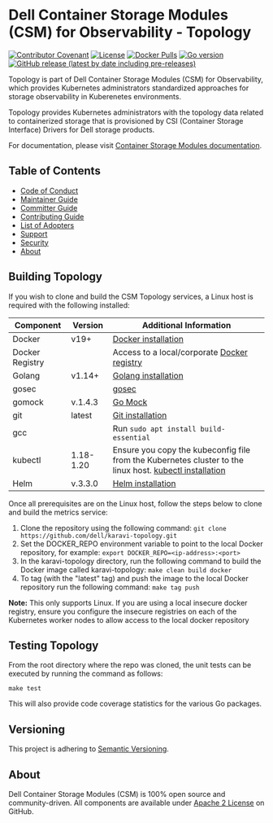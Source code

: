 <!--
Copyright (c) 2021-2022 Dell Inc., or its subsidiaries. All Rights Reserved.

Licensed under the Apache License, Version 2.0 (the "License");
you may not use this file except in compliance with the License.
You may obtain a copy of the License at

    http://www.apache.org/licenses/LICENSE-2.0
-->

# Dell Container Storage Modules (CSM) for Observability - Topology

[![Contributor Covenant](https://img.shields.io/badge/Contributor%20Covenant-v2.0%20adopted-ff69b4.svg)](https://github.com/dell/csm/blob/main/docs/CODE_OF_CONDUCT.md)
[![License](https://img.shields.io/github/license/dell/karavi-topology)](LICENSE)
[![Docker Pulls](https://img.shields.io/docker/pulls/dellemc/csm-topology)](https://hub.docker.com/r/dellemc/csm-topology)
[![Go version](https://img.shields.io/github/go-mod/go-version/dell/karavi-topology)](go.mod)
[![GitHub release (latest by date including pre-releases)](https://img.shields.io/github/v/release/dell/karavi-topology?include_prereleases&label=latest&style=flat-square)](https://github.com/dell/karavi-topology/releases/latest)

Topology is part of Dell Container Storage Modules (CSM) for Observability, which provides Kubernetes administrators standardized approaches for storage observability in Kuberenetes environments.

Topology provides Kubernetes administrators with the topology data related to containerized storage that is provisioned by CSI (Container Storage Interface) Drivers for Dell storage products.

For documentation, please visit [Container Storage Modules documentation](https://dell.github.io/csm-docs/).

## Table of Contents

- [Code of Conduct](https://github.com/dell/csm/blob/main/docs/CODE_OF_CONDUCT.md)
- [Maintainer Guide](https://github.com/dell/csm/blob/main/docs/MAINTAINER_GUIDE.md)
- [Committer Guide](https://github.com/dell/csm/blob/main/docs/COMMITTER_GUIDE.md)
- [Contributing Guide](https://github.com/dell/csm/blob/main/docs/CONTRIBUTING.md)
- [List of Adopters](https://github.com/dell/csm/blob/main/docs/ADOPTERS.md)
- [Support](https://github.com/dell/csm/blob/main/docs/SUPPORT.md)
- [Security](https://github.com/dell/csm/blob/main/docs/SECURITY.md)
- [About](#about)

## Building Topology

If you wish to clone and build the CSM Topology services, a Linux host is required with the following installed:

| Component       | Version   | Additional Information                                                                                                                     |
| --------------- | --------- | ------------------------------------------------------------------------------------------------------------------------------------------ |
| Docker          | v19+      | [Docker installation](https://docs.docker.com/engine/install/)                                                                                                    |
| Docker Registry |           | Access to a local/corporate [Docker registry](https://docs.docker.com/registry/)                                                           |
| Golang          | v1.14+    | [Golang installation](https://github.com/travis-ci/gimme)                                                                                                         |
| gosec           |           | [gosec](https://github.com/securego/gosec)                                                                                                          |
| gomock          | v.1.4.3   | [Go Mock](https://github.com/golang/mock)                                                                                                             |
| git             | latest    | [Git installation](https://git-scm.com/book/en/v2/Getting-Started-Installing-Git)                                                                              |
| gcc             |           | Run ```sudo apt install build-essential```                                                                                                 |
| kubectl         | 1.18-1.20 | Ensure you copy the kubeconfig file from the Kubernetes cluster to the linux host. [kubectl installation](https://kubernetes.io/docs/tasks/tools/install-kubectl/) |
| Helm            | v.3.3.0   | [Helm installation](https://helm.sh/docs/intro/install/)                                                                                                        |

Once all prerequisites are on the Linux host, follow the steps below to clone and build the metrics service:

1. Clone the repository using the following command: `git clone https://github.com/dell/karavi-topology.git`
1. Set the DOCKER_REPO environment variable to point to the local Docker repository, for example: `export DOCKER_REPO=<ip-address>:<port>`
1. In the karavi-topology directory, run the following command to build the Docker image called karavi-topology: `make clean build docker`
1. To tag (with the "latest" tag) and push the image to the local Docker repository run the following command: `make tag push`

__Note:__ This only supports Linux. If you are using a local insecure docker registry, ensure you configure the insecure registries on each of the Kubernetes worker nodes to allow access to the local docker repository

## Testing Topology

From the root directory where the repo was cloned, the unit tests can be executed by running the command as follows:

```console
make test
```

This will also provide code coverage statistics for the various Go packages.

## Versioning

This project is adhering to [Semantic Versioning](https://semver.org/).

## About

Dell Container Storage Modules (CSM) is 100% open source and community-driven. All components are available
under [Apache 2 License](https://www.apache.org/licenses/LICENSE-2.0.html) on
GitHub.
